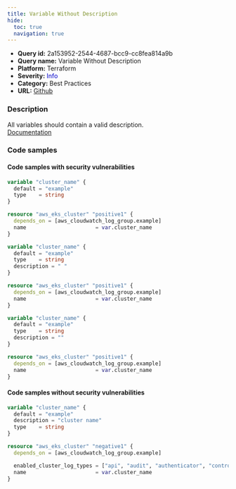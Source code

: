 ```yaml
---
title: Variable Without Description
hide:
  toc: true
  navigation: true
---
```


<style>
  .highlight .hll {
    background-color: #ff171742;
  }
  .md-content {
    max-width: 1100px;
    margin: 0 auto;
  }
</style>

-   **Query id:** 2a153952-2544-4687-bcc9-cc8fea814a9b
-   **Query name:** Variable Without Description
-   **Platform:** Terraform
-   **Severity:** <span style="color:#00C">Info</span>
-   **Category:** Best Practices
-   **URL:** [Github](https://github.com/Checkmarx/kics/tree/master/assets/queries/terraform/general/variable_without_description)

### Description
All variables should contain a valid description.<br>
[Documentation](https://www.terraform.io/docs/language/values/variables.html#input-variable-documentation)

### Code samples
#### Code samples with security vulnerabilities
```tf title="Postitive test num. 1 - tf file" hl_lines="1"
variable "cluster_name" {
  default = "example"
  type    = string
}

resource "aws_eks_cluster" "positive1" {
  depends_on = [aws_cloudwatch_log_group.example]
  name                      = var.cluster_name
}

```
```tf title="Postitive test num. 2 - tf file" hl_lines="4"
variable "cluster_name" {
  default = "example"
  type    = string
  description = " "
}

resource "aws_eks_cluster" "positive1" {
  depends_on = [aws_cloudwatch_log_group.example]
  name                      = var.cluster_name
}

```
```tf title="Postitive test num. 3 - tf file" hl_lines="4"
variable "cluster_name" {
  default = "example"
  type    = string
  description = ""
}

resource "aws_eks_cluster" "positive1" {
  depends_on = [aws_cloudwatch_log_group.example]
  name                      = var.cluster_name
}

```


#### Code samples without security vulnerabilities
```tf title="Negative test num. 1 - tf file"
variable "cluster_name" {
  default = "example"
  description = "cluster name"
  type    = string
}

resource "aws_eks_cluster" "negative1" {
  depends_on = [aws_cloudwatch_log_group.example]

  enabled_cluster_log_types = ["api", "audit", "authenticator", "controllerManager", "scheduler"]
  name                      = var.cluster_name
}

```
